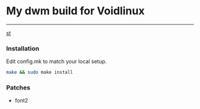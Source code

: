 # My dwm build for Voidlinux
---

[st](https://st.suckless.org/)

### Installation

Edit config.mk to match your local setup.

```sh
make && sudo make install
```

### Patches
- font2
